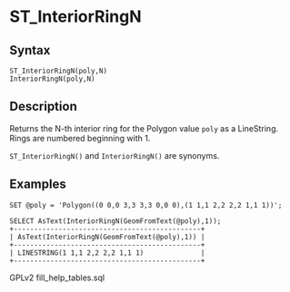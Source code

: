 
# ST_InteriorRingN

## Syntax


```
ST_InteriorRingN(poly,N)
InteriorRingN(poly,N)
```

## Description


Returns the N-th interior ring for the Polygon value `poly` as a LineString. Rings are numbered beginning with 1.


`ST_InteriorRingN()` and `InteriorRingN()` are synonyms.


## Examples


```
SET @poly = 'Polygon((0 0,0 3,3 3,3 0,0 0),(1 1,1 2,2 2,2 1,1 1))';

SELECT AsText(InteriorRingN(GeomFromText(@poly),1));
+----------------------------------------------+
| AsText(InteriorRingN(GeomFromText(@poly),1)) |
+----------------------------------------------+
| LINESTRING(1 1,1 2,2 2,2 1,1 1)              |
+----------------------------------------------+
```


GPLv2 fill_help_tables.sql

